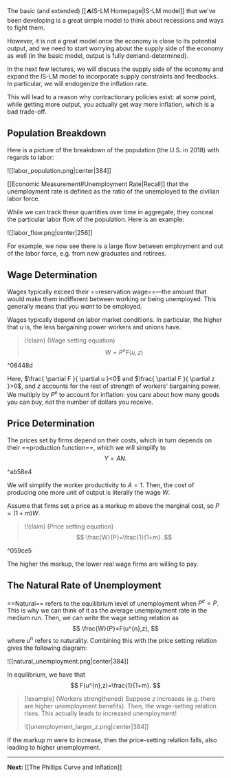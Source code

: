 The basic (and extended) [[⛺IS-LM Homepage|IS-LM model]] that we've been developing is a great simple model to think about recessions and ways to fight them.

However, it is not a great model once the economy is close to its potential output, and we need to start worrying about the supply side of the economy as well (in the basic model, output is fully demand-determined).

In the next few lectures, we will discuss the supply side of the economy and expand the IS-LM model to incorporate supply constraints and feedbacks. In particular, we will endogenize the inflation rate.

This will lead to a reason why contractionary policies exist: at some point, while getting more output, you actually get way more inflation, which is a bad trade-off.

## Population Breakdown

Here is a picture of the breakdown of the population (the U.S. in 2018) with regards to labor:

![[labor_population.png|center|384]]

[[Economic Measurement#Unemployment Rate|Recall]] that the unemployment rate is defined as the ratio of the unemployed to the civilian labor force.

While we can track these quantities over time in aggregate, they conceal the particular labor flow of the population. Here is an example:

![[labor_flow.png|center|256]]

For example, we now see there is a large flow between employment and out of the labor force, e.g. from new graduates and retirees.

## Wage Determination

Wages typically exceed their ==reservation wage==—the amount that would make them indifferent between working or being unemployed. This generally means that you *want* to be employed.

Wages typically depend on labor market conditions. In particular, the higher that $u$ is, the less bargaining power workers and unions have.

> [!claim] (Wage setting equation)
> $$
> W=P^{e}F(u,z)
> $$

^08448d

Here, $\frac{ \partial F }{ \partial u }<0$ and $\frac{ \partial F }{ \partial z }>0$, and $z$ accounts for the rest of strength of workers' bargaining power. We multiply by $P^{e}$ to account for inflation: you care about how many goods you can buy, not the number of dollars you receive.

## Price Determination

The prices set by firms depend on their costs, which in turn depends on their ==production function==, which we will simplify to 
$$
Y=AN.
$$

^ab58e4

We will simplify the worker productivity to $A=1$. Then, the cost of producing one more unit of output is literally the wage $W$. 

Assume that firms set a price as a markup $m$ above the marginal cost, so $P=(1+m)W$.

> [!claim] (Price setting equation)
> $$
> \frac{W}{P}=\frac{1}{1+m}.
> $$

^059ce5

The higher the markup, the lower real wage firms are willing to pay. 

## The Natural Rate of Unemployment

==Natural== refers to the equilibrium level of unemployment when $P^{e}=P$. This is why we can think of it as the average unemployment rate in the medium run. Then, we can write the wage setting relation as
$$
\frac{W}{P}=F(u^{n},z),
$$
where $u^{n}$ refers to naturality. Combining this with the price setting relation gives the following diagram:

![[natural_unemployment.png|center|384]]

In equilibrium, we have that
$$
F(u^{n},z)=\frac{1}{1+m}.
$$

> [!example] (Workers strengthened)
> Suppose $z$ increases (e.g. there are higher unemployment benefits). Then, the wage-setting relation rises. This actually leads to increased unemployment!
> 
> ![[unemployment_larger_z.png|center|384]]

If the markup $m$ were to increase, then the price-setting relation falls, also leading to higher unemployment.

---

**Next:** [[The Phillips Curve and Inflation]]